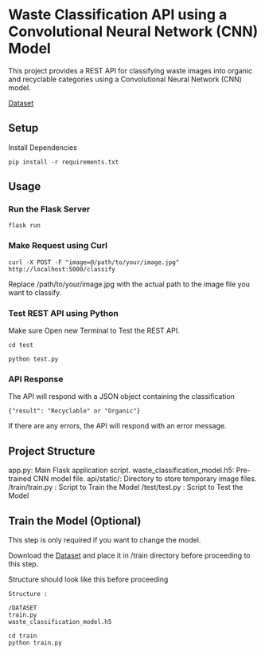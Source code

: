 # Waste Classification API using a Convolutional Neural Network (CNN) Model

This project provides a REST API for classifying waste images into organic and recyclable categories using a Convolutional Neural Network (CNN) model.

[Dataset](https://www.kaggle.com/datasets/techsash/waste-classification-data)

## Setup

Install Dependencies 
```
pip install -r requirements.txt
```

## Usage 

### Run the Flask Server
```
flask run
```

### Make Request using Curl

```
curl -X POST -F "image=@/path/to/your/image.jpg" http://localhost:5000/classify
```
Replace /path/to/your/image.jpg with the actual path to the image file you want to classify.

### Test REST API using Python

Make sure Open new Terminal to Test the REST API.

```
cd test

python test.py
```


### API Response
The API will respond with a JSON object containing the classification
```
{"result": "Recyclable" or "Organic"}
```
If there are any errors, the API will respond with an error message.

## Project Structure
app.py: Main Flask application script.
waste_classification_model.h5: Pre-trained CNN model file.
api/static/: Directory to store temporary image files.
/train/train.py : Script to Train the Model
/test/test.py : Script to Test the Model


## Train the Model (Optional)
This step is only required if you want to change the model.

Download the [Dataset](https://www.kaggle.com/datasets/techsash/waste-classification-data) and place it in /train directory before proceeding to this step.

Structure should look like this before proceeding
```
Structure :

/DATASET
train.py
waste_classification_model.h5
```

```
cd train
python train.py
```